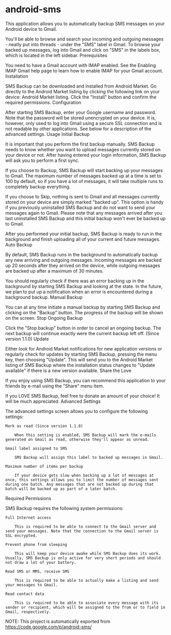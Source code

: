 # android-sms
This application allows you to automatically backup SMS messages on your Android device to Gmail.

You'll be able to browse and search your incoming and outgoing messages - neatly put into threads - under the "SMS" label in Gmail. To browse your backed up messages, log into Gmail and click on "SMS" in the labels box, which is located in the left sidebar.
Prerequisites

You need to have a Gmail account with IMAP enabled. See the Enabling IMAP Gmail help page to learn how to enable IMAP for your Gmail account.
Installation

SMS Backup can be downloaded and installed from Android Market. Go directly to the Android Market listing by clicking the following link on your device: Android Market listing. Click the "Install" button and confirm the required permissions.
Configuration

After starting SMS Backup, enter your Google username and password. Note that the password will be stored unencrypted on your device. It is, however, only used to log into Gmail using a secure SSL connection and is not readable by other applications. See below for a description of the advanced settings.
Usage
Initial Backup

It is important that you perform the first backup manually. SMS Backup needs to know whether you want to upload messages currently stored on your device or not. After having entered your login information, SMS Backup will ask you to perform a first sync.

If you choose to Backup, SMS Backup will start backing up your messages to Gmail. The maximum number of messages backed up at a time is set to 100 by default, so if you have a lot of messages, it will take multiple runs to completely backup everything.

If you choose to Skip, nothing is sent to Gmail and all messages currently stored on your device are simply marked "backed up". This option is handy if you previously uninstalled SMS Backup and do not want to send your messages again to Gmail. Please note that any messages arrived after you last uninstalled SMS Backup and this initial backup won't ever be backed up to Gmail.

After you performed your initial backup, SMS Backup is ready to run in the background and finish uploading all of your current and future messages.
Auto Backup

By default, SMS Backup runs in the background to automatically backup any new arriving and outgoing messages. Incoming messages are backed up 20 seconds after they arrived on the device, while outgoing messages are backed up after a maximum of 30 minutes.

You should regularly check if there was an error backing up in the background by starting SMS Backup and looking at the state. In the future, we plan to put up a notification when an error is encountered during a background backup.
Manual Backup

You can at any time initiate a manual backup by starting SMS Backup and clicking on the "Backup" button. The progress of the backup will be shown on the screen.
Stop Ongoing Backup

Click the "Stop backup" button in order to cancel an ongoing backup. The next backup will continue exactly were the current backup left off. (Since version 1.1.0)
Update

Either look for Android Market notifications for new application versions or regularly check for updates by starting SMS Backup, pressing the menu key, then choosing "Update". This will send you to the Android Market listing of SMS Backup where the installation status changes to "Update available" if there is a new version available.
Share the Love

If you enjoy using SMS Backup, you can recommend this application to your friends by e-mail using the "Share" menu item.

If you LOVE SMS Backup, feel free to donate an amount of your choice! It will be much appreciated.
Advanced Settings

The advanced settings screen allows you to configure the following settings:

    Mark as read (Since version 1.1.0)

        When this setting is enabled, SMS Backup will mark the e-mails generated on Gmail as read, otherwise they'll appear as unread. 

    Gmail label assigned to SMS

        SMS Backup will assign this label to backed up messages in Gmail. 

    Maximum number of items per backup

        If your device gets slow when backing up a lot of messages at once, this settings allows you to limit the number of messages sent during one batch. Any messages that are not backed up during that batch will be backed up as part of a later batch. 

Required Permissions

SMS Backup requires the following system permissions:

    Full Internet access

        This is required to be able to connect to the Gmail server and send your messages. Note that the connection to the Gmail server is SSL encrypted. 

    Prevent phone from sleeping

        This will keep your device awake while SMS Backup does its work. Usually, SMS Backup is only active for very short periods and should not draw a lot of your battery. 

    Read SMS or MMS, receive SMS

        This is required to be able to actually make a listing and send your messages to Gmail. 

    Read contact data

        This is required to be able to associate every message with its sender or recipient, which will be assigned to the from or to field in Gmail, respectively. 

NOTE: This project is automatically exported from https://code.google.com/p/android-sms/
